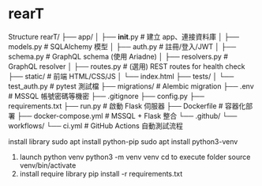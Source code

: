 # rearT

Structure
  rearT/
  ├── app/
  │   ├── __init__.py          # 建立 app、連接資料庫
  │   ├── models.py            # SQLAlchemy 模型
  │   ├── auth.py              # 註冊/登入/JWT
  │   ├── schema.py            # GraphQL schema (使用 Ariadne)
  │   ├── resolvers.py         # GraphQL resolver
  │   ├── routes.py            # (選用) REST routes for health check
  ├── static/                  # 前端 HTML/CSS/JS
  │   └── index.html
  ├── tests/
  │   └── test_auth.py         # pytest 測試檔
  ├── migrations/              # Alembic migration
  ├── .env                     # MSSQL 帳號密碼等機密
  ├── .gitignore
  ├── config.py
  ├── requirements.txt
  ├── run.py                   # 啟動 Flask 伺服器
  ├── Dockerfile               # 容器化部署
  ├── docker-compose.yml       # MSSQL + Flask 整合
  └── .github/
      └── workflows/
          └── ci.yml           # GitHub Actions 自動測試流程

install library
  sudo apt install python-pip
  sudo apt install python3-venv

1. launch python venv
  python3 -m venv venv
  cd to execute folder
  source venv/bin/activate
2. install require library
  pip install -r requirements.txt
